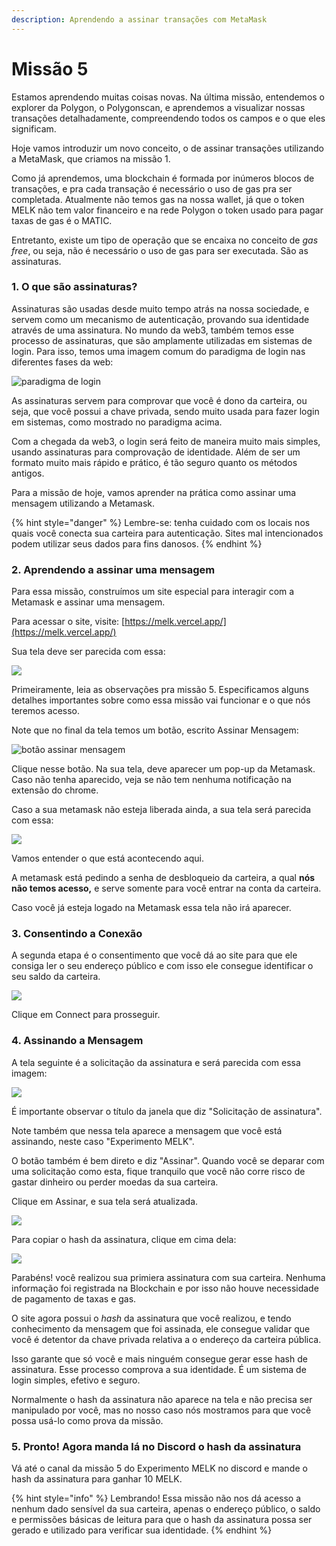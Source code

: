 ```yaml
---
description: Aprendendo a assinar transações com MetaMask
---
```


# Missão 5

Estamos aprendendo muitas coisas novas. Na última missão, entendemos o explorer da Polygon, o Polygonscan, e aprendemos a visualizar nossas transações detalhadamente, compreendendo todos os campos e o que eles significam.

Hoje vamos introduzir um novo conceito, o de assinar transações utilizando a MetaMask, que criamos na missão 1.

Como já aprendemos, uma blockchain é formada por inúmeros blocos de transações, e pra cada transação é necessário o uso de gas pra ser completada. Atualmente não temos gas na nossa wallet, já que o token MELK não tem valor financeiro e na rede Polygon o token usado para pagar taxas de gas é o MATIC.

Entretanto, existe um tipo de operação que se encaixa no conceito de _gas free_, ou seja, não é necessário o uso de gas para ser executada. São as assinaturas.

### 1. O que são assinaturas?

Assinaturas são usadas desde muito tempo atrás na nossa sociedade, e servem como um mecanismo de autenticação, provando sua identidade através de uma assinatura. No mundo da web3, também temos esse processo de assinaturas, que são amplamente utilizadas em sistemas de login. Para isso, temos uma imagem comum do paradigma de login nas diferentes fases da web:

![paradigma de login](<../.gitbook/assets/image (78).png>)

As assinaturas servem para comprovar que você é dono da carteira, ou seja, que você possui a chave privada, sendo muito usada para fazer login em sistemas, como mostrado no paradigma acima.

Com a chegada da web3, o login será feito de maneira muito mais simples, usando assinaturas para comprovação de identidade. Além de ser um formato muito mais rápido e prático, é tão seguro quanto os métodos antigos.

Para a missão de hoje, vamos aprender na prática como assinar uma mensagem utilizando a Metamask.

{% hint style="danger" %}
Lembre-se: tenha cuidado com os locais nos quais você conecta sua carteira para autenticação. Sites mal intencionados podem utilizar seus dados para fins danosos.
{% endhint %}

### 2. Aprendendo a assinar uma mensagem

Para essa missão, construímos um site especial para interagir com a Metamask e assinar uma mensagem.

Para acessar o site, visite: [https://melk.vercel.app/](https://melk.vercel.app/)

Sua tela deve ser parecida com essa:

![](<../.gitbook/assets/image (8).png>)

Primeiramente, leia as observações pra missão 5. Especificamos alguns detalhes importantes sobre como essa missão vai funcionar e o que nós teremos acesso.

Note que no final da tela temos um botão, escrito Assinar Mensagem:

![botão assinar mensagem](../.gitbook/assets/button.jpg)

Clique nesse botão. Na sua tela, deve aparecer um pop-up da Metamask. Caso não tenha aparecido, veja se não tem nenhuma notificação na extensão do chrome.

Caso a sua metamask não esteja liberada ainda, a sua tela será parecida com essa:

![](<../.gitbook/assets/image (53).png>)

Vamos entender o que está acontecendo aqui.

A metamask está pedindo a senha de desbloqueio da carteira, a qual **nós não temos acesso,** e serve somente para você entrar na conta da carteira.

Caso você já esteja logado na Metamask essa tela não irá aparecer.

### 3. Consentindo a Conexão

A segunda etapa é o consentimento que você dá ao site para que ele consiga ler o seu endereço público e com isso ele consegue identificar o seu saldo da carteira.

![](../.gitbook/assets/metamask.jpg)

Clique em Connect para prosseguir.

### 4. Assinando a Mensagem

A tela seguinte é a solicitação da assinatura e será parecida com essa imagem:

![](<../.gitbook/assets/image (62).png>)

É importante observar o título da janela que diz "Solicitação de assinatura".

Note também que nessa tela aparece a mensagem que você está assinando, neste caso "Experimento MELK".

O botão também é bem direto e diz "Assinar". Quando você se deparar com uma solicitação como esta, fique tranquilo que você não corre risco de gastar dinheiro ou perder moedas da sua carteira.

Clique em Assinar, e sua tela será atualizada.

![](<../.gitbook/assets/image (43).png>)

Para copiar o hash da assinatura, clique em cima dela:

![](<../.gitbook/assets/image (33).png>)

Parabéns! você realizou sua primiera assinatura com sua carteira. Nenhuma informação foi registrada na Blockchain e por isso não houve necessidade de pagamento de taxas e gas.

O site agora possui o _hash_ da assinatura que você realizou, e tendo conhecimento da mensagem que foi assinada, ele consegue validar que você é detentor da chave privada relativa a o endereço da carteira pública.

Isso garante que só você e mais ninguém consegue gerar esse hash de assinatura. Esse processo comprova a sua identidade. É um sistema de login simples, efetivo e seguro.

Normalmente o hash da assinatura não aparece na tela e não precisa ser manipulado por você, mas no nosso caso nós mostramos para que você possa usá-lo como prova da missão.

### 5. Pronto! Agora manda lá no Discord o hash da assinatura

Vá até o canal da missão 5 do Experimento MELK no discord e mande o hash da assinatura para ganhar 10 MELK.

{% hint style="info" %}
Lembrando! Essa missão não nos dá acesso a nenhum dado sensível da sua carteira, apenas o endereço público, o saldo e permissões básicas de leitura para que o hash da assinatura possa ser gerado e utilizado para verificar sua identidade.
{% endhint %}
